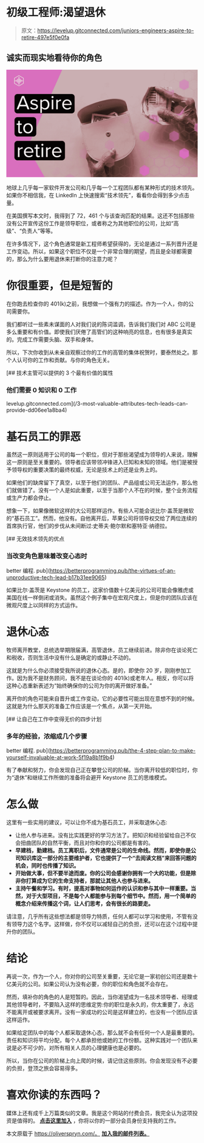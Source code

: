 # 初级工程师:渴望退休

> 原文：<https://levelup.gitconnected.com/juniors-engineers-aspire-to-retire-497e5f0e0fa>

## 诚实而现实地看待你的角色

![](img/0221bf94b0495153062aec639902801f.png)

地球上几乎每一家软件开发公司和几乎每一个工程团队都有某种形式的技术领先。如果你不相信我，在 LinkedIn 上快速搜索“技术领先”，看看你会得到多少点击量。

在美国撰写本文时，我得到了 72，461 个与该查询匹配的结果。这还不包括那些没有公开宣传这份工作是领导职位，或者称之为其他职位的公司，比如“高级”、“负责人”等等。

在许多情况下，这个角色通常是新工程师希望获得的，无论是通过一系列晋升还是工作变动。所以，如果这个职位不仅是一个非常合理的期望，而且是全球都需要的，那么为什么要用退休来打断你的注意力呢？

# 你很重要，但是短暂的

在你跑去检查你的 401(k)之前，我想做一个强有力的描述。作为一个人，你的公司需要你。

我们都听过一些素未谋面的人对我们说的陈词滥调，告诉我们我们对 ABC 公司是多么重要和有价值。即使我们厌倦了高管们的这种响亮的信息，也有很多是真实的。完成工作需要头脑、双手和身体。

所以，下次你收到从未亲自观察过你的工作的高管的集体祝贺时，要泰然处之。那个人认可你的工作和贡献。与你的角色无关。

[](/3-most-valuable-attributes-tech-leads-can-provide-dd06ee1a8ba4) [## 技术主管可以提供的 3 个最有价值的属性

### 他们需要 0 知识和 0 工作

levelup.gitconnected.com](/3-most-valuable-attributes-tech-leads-can-provide-dd06ee1a8ba4) 

# 基石员工的罪恶

虽然这一原则适用于公司的每一个职位，但对于那些渴望成为领导的人来说，理解这一原则是至关重要的。领导者应该带领冲锋进入已知和未知的领域。他们是被授予领导权的重要决策的最终权威，无论是技术上的还是业务上的。

如果他们的缺席留下了真空，以至于他们的团队、产品组或公司无法运作，那么他们就做错了。没有一个人是如此重要，以至于当那个人不在的时候，整个业务流程或生产力都会停止。

想象一下，如果像微软这样的大公司那样运作。有些人可能会说比尔·盖茨是微软的“基石员工”。然而，他没有。自他离开后，苹果公司将领导权交给了两位连续的首席执行官，他们的步伐从未间断过:史蒂夫·鲍尔默和塞特亚·纳德拉。

[](https://betterprogramming.pub/the-virtues-of-an-unproductive-tech-lead-b17b31ee9065) [## 无效技术领先的优点

### 当改变角色意味着改变心态时

better 编程. pub](https://betterprogramming.pub/the-virtues-of-an-unproductive-tech-lead-b17b31ee9065) 

如果比尔·盖茨是 Keystone 的员工，这家价值数十亿美元的公司可能会像雅虎或美国在线一样倒闭或消失。虽然这个例子集中在宏观尺度上，但是你的团队应该在微观尺度上以同样的方式运作。

# 退休心态

牧师离开教堂，总统选举期限届满，高管退休，员工继续前进。除非你在谈论死亡和税收，否则生活中没有什么是确定的或静止不动的。

这就是为什么你必须接受我所说的退休心态。是的，即使你 20 岁，刚刚参加工作。因为我不是财务顾问，我不是在谈论你的 401(k)或老年人。相反，你可以将这种心态重新表述为“始终确保你的公司为你的离开做好准备。”

离开你的角色可能来自晋升或工作变动，它的必要性可能出现在意想不到的时候。这就是为什么那天的准备工作应该是一个焦点，从第一天开始。

[](https://betterprogramming.pub/the-4-step-plan-to-make-yourself-invaluable-at-work-5f19a8b1f9b4) [## 让自己在工作中变得无价的四步计划

### 多年的经验，浓缩成几个步骤

better 编程. pub](https://betterprogramming.pub/the-4-step-plan-to-make-yourself-invaluable-at-work-5f19a8b1f9b4) 

有了奉献和努力，你会发现自己正在攀登公司的阶梯。当你离开较低的职位时，你为“退休”和继续工作所做的准备将会避开 Keystone 员工的思维模式。

# 怎么做

这里有一些实用的建议，可以让你不成为基石员工，并采取退休心态:

*   让他人参与进来。没有比实践更好的学习方法了。把知识和经验留给自己不仅会扭曲团队的自然平衡，而且对你和你的公司都是有害的。
*   **早建档，勤建档。员工离职后，文件通常是公司的生命线。然而，即使你是公司知识库这一部分的主要维护者，它也提供了一个“去阅读文档”来回答问题的机会，同时也传播了知识。**
*   **开始做大事，但不要半途而废。你的公司会感谢你拥有一个大的功能，但是除非你打算成为它的生命支持者，那就让其他人也参与进来。**
*   **主持午餐和学习。有时，提高对事物如何运作的认识和参与其中一样重要。当然，对于大型项目，不是每个人都能参与到每个细节中。然而，用一个简单的概念介绍来传播这个词，让人们思考，会有很长的路要走。**

请注意，几乎所有这些想法都是领导力特质，任何人都可以学习和使用，不管有没有领导力这个名字。这样做，你不仅可以减轻自己的负担，还可以在这个过程中提升你的团队。

# 结论

再说一次，作为一个人，你对你的公司至关重要，无论它是一家初创公司还是数十亿美元的公司。如果公司认为没有必要，你的职位和角色就不会存在。

然而，填补你的角色的人是短暂的。因此，当你渴望成为一名技术领导者、经理或其他领导者时，不要陷入这样的思维定势:你的职位是永久的，你太重要了，永远不能离开或被要求离开。没有一家成功的公司是这样建立的，也没有一个团队应该这样运作。

如果给定团队中的每个人都采取退休心态，那么就不会有任何一个人是最重要的。责任和知识将平均分配，每个人都承担他或她的工作份额。这种实践对一个团队来说是必不可少的，对所有相关人员的心理健康也是必要的。

所以，当你在公司的阶梯上向上爬的时候，请记住这些原则。你会发现没有不必要的负担，登顶之旅会容易得多。

# 喜欢你读的东西吗？

媒体上还有成千上万篇类似的文章。我是这个网站的付费会员，我完全认为这项投资是值得的。 [**点击这里加入**](https://go.oliverspryn.com/medium-membership) ，你将以你的一部分会员身份支持我的工作。

本文原载于 https://oliverspryn.com/。 [**加入我的邮件列表。**](https://go.oliverspryn.com/medium-subscribe)